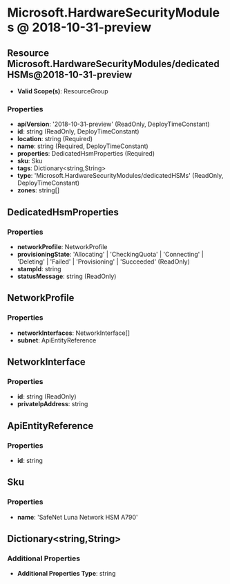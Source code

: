 # Microsoft.HardwareSecurityModules @ 2018-10-31-preview

## Resource Microsoft.HardwareSecurityModules/dedicatedHSMs@2018-10-31-preview
* **Valid Scope(s)**: ResourceGroup
### Properties
* **apiVersion**: '2018-10-31-preview' (ReadOnly, DeployTimeConstant)
* **id**: string (ReadOnly, DeployTimeConstant)
* **location**: string (Required)
* **name**: string (Required, DeployTimeConstant)
* **properties**: DedicatedHsmProperties (Required)
* **sku**: Sku
* **tags**: Dictionary<string,String>
* **type**: 'Microsoft.HardwareSecurityModules/dedicatedHSMs' (ReadOnly, DeployTimeConstant)
* **zones**: string[]

## DedicatedHsmProperties
### Properties
* **networkProfile**: NetworkProfile
* **provisioningState**: 'Allocating' | 'CheckingQuota' | 'Connecting' | 'Deleting' | 'Failed' | 'Provisioning' | 'Succeeded' (ReadOnly)
* **stampId**: string
* **statusMessage**: string (ReadOnly)

## NetworkProfile
### Properties
* **networkInterfaces**: NetworkInterface[]
* **subnet**: ApiEntityReference

## NetworkInterface
### Properties
* **id**: string (ReadOnly)
* **privateIpAddress**: string

## ApiEntityReference
### Properties
* **id**: string

## Sku
### Properties
* **name**: 'SafeNet Luna Network HSM A790'

## Dictionary<string,String>
### Additional Properties
* **Additional Properties Type**: string

